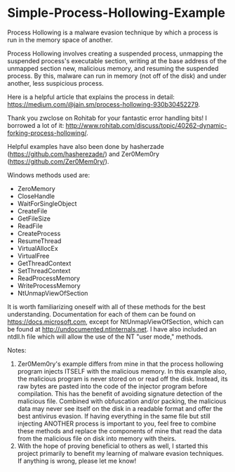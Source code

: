 # Simple-Process-Hollowing-Example
Process Hollowing is a malware evasion technique by which a process is run in the memory space of another. 

Process Hollowing involves creating a suspended process, unmapping the suspended process's executable section, writing at the base address of the unmapped section new, malicious memory, and resuming the suspended process. By this, malware can run in memory (not off of the disk) and under another, less suspicious process.

Here is a helpful article that explains the process in detail: https://medium.com/@jain.sm/process-hollowing-930b30452279.

Thank you zwclose on Rohitab for your fantastic error handling bits! I borrowed a lot of it: http://www.rohitab.com/discuss/topic/40262-dynamic-forking-process-hollowing/.

Helpful examples have also been done by hasherzade (https://github.com/hasherezade/) and Zer0Mem0ry (https://github.com/Zer0Mem0ry/).

Windows methods used are:

  - ZeroMemory
  - CloseHandle
  - WaitForSingleObject
  - CreateFile
  - GetFileSize
  - ReadFile
  - CreateProcess
  - ResumeThread
  - VirtualAllocEx
  - VirtualFree
  - GetThreadContext
  - SetThreadContext
  - ReadProcessMemory
  - WriteProcessMemory
  - NtUnmapViewOfSection
  
  It is worth familiarizing oneself with all of these methods for the best understanding. Documentation for each of them can be found on https://docs.microsoft.com, except for NtUnmapViewOfSection, which can be found at http://undocumented.ntinternals.net. I have also included an ntdll.h file which will allow the use of the NT "user mode," methods.
  
 Notes: 
 
1. Zer0Mem0ry's example differs from mine in that the process hollowing program injects ITSELF with the malicious memory. In this example also, the malicious program is never stored on or read off the disk. Instead, its raw bytes are pasted into the code of the injector program before compilation. This has the benefit of avoiding signature detection of the malicious file. Combined with obfuscation and/or packing, the malicious data may never see itself on the disk in a readable format and offer the best antivirus evasion. If having everything in the same file but still injecting ANOTHER process is important to you, feel free to combine these methods and replace the components of mine that read the data from the malicious file on disk into memory with theirs.
2. With the hope of proving beneficial to others as well, I started this project primarily to benefit my learning of malware evasion techniques. If anything is wrong, please let me know!
